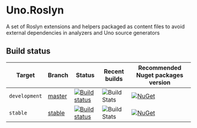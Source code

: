 # Uno.Roslyn

A set of Roslyn extensions and helpers packaged as content files to avoid external dependencies in analyzers and Uno source generators

## Build status

| Target | Branch | Status | Recent builds | Recommended Nuget packages version |
| ------ | ------ | ------ | ------ | ------ |
| `development` | [master](https://github.com/nventive/Uno.Roslyn/tree/master) | [![Build status](https://ci.appveyor.com/api/projects/status/bh83u4i2lp0hrg8r/branch/master?svg=true)](https://ci.appveyor.com/project/nventivedevops/uno-roslyn/branch/master) | ![Build Stats](https://buildstats.info/appveyor/chart/nventivedevops/uno-roslyn?branch=master&includeBuildsFromPullRequest=false) | [![NuGet](https://buildstats.info/nuget/Uno.Roslyn?includePreReleases=true)](https://www.nuget.org/packages/Uno.Roslyn/) |
| `stable` | [stable](https://github.com/nventive/Uno.Roslyn/tree/stable) | [![Build status](https://ci.appveyor.com/api/projects/status/bh83u4i2lp0hrg8r/branch/stable?svg=true)](https://ci.appveyor.com/project/nventivedevops/uno-roslyn/branch/stable) | ![Build Stats](https://buildstats.info/appveyor/chart/nventivedevops/uno-roslyn?branch=stable&includeBuildsFromPullRequest=false) | [![NuGet](https://buildstats.info/nuget/Uno.Roslyn?includePreReleases=false)](https://www.nuget.org/packages/Uno.Roslyn/) |

